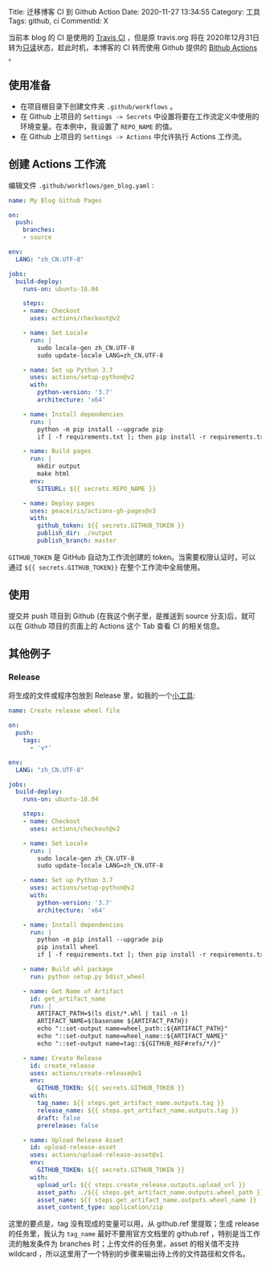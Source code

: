 Title: 迁移博客 CI 到 Github Action
Date: 2020-11-27 13:34:55
Category: 工具
Tags: github, ci
CommentId: X


当前本 blog 的 CI 是使用的 [Travis CI](https://travis-ci.org/) ，但是原 travis.org 将在 2020年12月31日转为[只读](https://docs.travis-ci.com/user/migrate/open-source-repository-migration/#frequently-asked-questions)状态，趁此时机，本博客的 CI 转而使用 Github 提供的 [Bithub Actions](https://docs.github.com/cn/free-pro-team@latest/actions) 。

<!-- PELICAN_END_SUMMARY -->


## 使用准备

- 在项目根目录下创建文件夹 `.github/workflows` 。
- 在 Github 上项目的 `Settings -> Secrets` 中设置将要在工作流定义中使用的环境变量。在本例中，我设置了 `REPO_NAME` 的值。
- 在 Github 上项目的 `Settings -> Actions` 中允许执行 Actions 工作流。


## 创建 Actions 工作流

编辑文件 `.github/workflows/gen_blog.yaml` :

```yaml
name: My Blog Github Pages

on:
  push:
    branches:
    - source

env:
  LANG: "zh_CN.UTF-8"

jobs:
  build-deploy:
    runs-on: ubuntu-18.04

    steps:
    - name: Checkout
      uses: actions/checkout@v2

    - name: Set Locale
      run: |
        sudo locale-gen zh_CN.UTF-8
        sudo update-locale LANG=zh_CN.UTF-8

    - name: Set up Python 3.7
      uses: actions/setup-python@v2
      with:
        python-version: '3.7'
        architecture: 'x64'

    - name: Install dependencies
      run: |
        python -m pip install --upgrade pip
        if [ -f requirements.txt ]; then pip install -r requirements.txt; fi

    - name: Build pages
      run: |
        mkdir output
        make html
      env:
        SITEURL: ${{ secrets.REPO_NAME }}

    - name: Deploy pages
      uses: peaceiris/actions-gh-pages@v3
      with:
        github_token: ${{ secrets.GITHUB_TOKEN }}
        publish_dir: ./output
        publish_branch: master

```

`GITHUB_TOKEN` 是 GitHub 自动为工作流创建的 token。当需要权限认证时，可以通过 `${{ secrets.GITHUB_TOKEN}}` 在整个工作流中全局使用。


## 使用

提交并 push 项目到 Github (在我这个例子里，是推送到 source 分支)后，就可以在 Github 项目的页面上的 Actions 这个 Tab 查看 CI 的相关信息。


## 其他例子

### Release

将生成的文件或程序包放到 Release 里，如我的一个[小工具](https://github.com/paxinla/simple_netdisk):

```yaml
name: Create release wheel file

on:
  push:
    tags:
      - 'v*'

env:
  LANG: "zh_CN.UTF-8"

jobs:
  build-deploy:
    runs-on: ubuntu-18.04

    steps:
    - name: Checkout
      uses: actions/checkout@v2

    - name: Set Locale
      run: |
        sudo locale-gen zh_CN.UTF-8
        sudo update-locale LANG=zh_CN.UTF-8

    - name: Set up Python 3.7
      uses: actions/setup-python@v2
      with:
        python-version: '3.7'
        architecture: 'x64'

    - name: Install dependencies
      run: |
        python -m pip install --upgrade pip
        pip install wheel
        if [ -f requirements.txt ]; then pip install -r requirements.txt; fi

    - name: Build whl package
      run: python setup.py bdist_wheel

    - name: Get Name of Artifact
      id: get_artifact_name
      run: |
        ARTIFACT_PATH=$(ls dist/*.whl | tail -n 1)
        ARTIFACT_NAME=$(basename ${ARTIFACT_PATH})
        echo "::set-output name=wheel_path::${ARTIFACT_PATH}"
        echo "::set-output name=wheel_name::${ARTIFACT_NAME}"
        echo "::set-output name=tag::${GITHUB_REF#refs/*/}"

    - name: Create Release
      id: create_release
      uses: actions/create-release@v1
      env:
        GITHUB_TOKEN: ${{ secrets.GITHUB_TOKEN }}
      with:
        tag_name: ${{ steps.get_artifact_name.outputs.tag }}
        release_name: ${{ steps.get_artifact_name.outputs.tag }}
        draft: false
        prerelease: false

    - name: Upload Release Asset
      id: upload-release-asset 
      uses: actions/upload-release-asset@v1
      env:
        GITHUB_TOKEN: ${{ secrets.GITHUB_TOKEN }}
      with:
        upload_url: ${{ steps.create_release.outputs.upload_url }}
        asset_path: ./${{ steps.get_artifact_name.outputs.wheel_path }}
        asset_name: ${{ steps.get_artifact_name.outputs.wheel_name }}
        asset_content_type: application/zip
```

这里的要点是，tag 没有现成的变量可以用，从 github.ref 里提取；生成 release 的任务里，我认为 `tag_name` 最好不要用官方文档里的 github.ref ，特别是当工作流的触发条件为 branches 时；上传文件的任务里，asset 的相关值不支持 wildcard ，所以这里用了一个特别的步骤来输出待上传的文件路径和文件名。

### 


